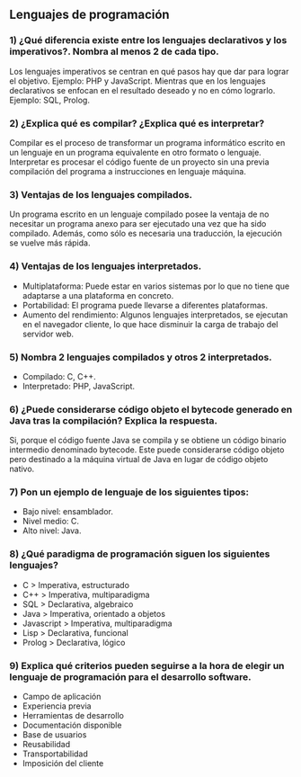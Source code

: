 ## **Lenguajes de programación**

### 1) ¿Qué diferencia existe entre los lenguajes declarativos y los imperativos?. Nombra al menos 2 de cada tipo.
Los lenguajes imperativos se centran en qué pasos hay que dar para lograr el objetivo. Ejemplo: PHP y JavaScript. Mientras que en los lenguajes declarativos se enfocan en el resultado deseado y no en cómo lograrlo. Ejemplo: SQL, Prolog.
### 2) ¿Explica qué es compilar? ¿Explica qué es interpretar?
Compilar es el proceso de transformar un programa informático escrito en un lenguaje en un programa equivalente en otro formato o lenguaje. Interpretar es procesar el código fuente de un proyecto sin una previa compilación del programa a instrucciones en lenguaje máquina.
### 3) Ventajas de los lenguajes compilados.
Un programa escrito en un lenguaje compilado posee la ventaja de no necesitar un programa anexo para ser ejecutado una vez que ha sido compilado. Además, como sólo es necesaria una traducción, la ejecución se vuelve más rápida.
### 4) Ventajas de los lenguajes interpretados.
- Multiplataforma: Puede estar en varios sistemas por lo que no tiene que adaptarse a una plataforma en concreto.
- Portabilidad: El programa puede llevarse a diferentes plataformas.
- Aumento del rendimiento: Algunos lenguajes interpretados, se ejecutan en el navegador cliente, lo que hace disminuir la carga de trabajo del servidor web.
### 5) Nombra 2 lenguajes compilados y otros 2 interpretados.
- Compilado: C, C++.
- Interpretado: PHP, JavaScript.
### 6) ¿Puede considerarse código objeto el bytecode generado en Java tras la compilación? Explica la respuesta.
Si, porque el código fuente Java se compila y se obtiene un código binario intermedio denominado bytecode. Este puede considerarse código objeto pero destinado a la máquina virtual de Java en lugar de código objeto nativo.
### 7) Pon un ejemplo de lenguaje de los siguientes tipos:
- Bajo nivel: ensamblador.
- Nivel medio: C.
- Alto nivel: Java.
### 8) ¿Qué paradigma de programación siguen los siguientes lenguajes?
- C > Imperativa, estructurado
- C++ > Imperativa, multiparadigma
- SQL > Declarativa, algebraico
- Java > Imperativa, orientado a objetos
- Javascript > Imperativa, multiparadigma
- Lisp > Declarativa, funcional
- Prolog > Declarativa, lógico
### 9) Explica qué criterios pueden seguirse a la hora de elegir un lenguaje de programación para el desarrollo software.
- Campo de aplicación
- Experiencia previa
- Herramientas de desarrollo
- Documentación disponible
- Base de usuarios
- Reusabilidad
- Transportabilidad
- Imposición del cliente
